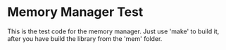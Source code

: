 # Memory Manager Test

This is the test code for the memory manager.
Just use 'make' to build it, after you have build the library from the 'mem' folder.